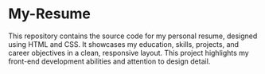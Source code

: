 # My-Resume
This repository contains the source code for my personal resume, designed using HTML and CSS. It showcases my education, skills, projects, and career objectives in a clean, responsive layout. This project highlights my front-end development abilities and attention to design detail.
